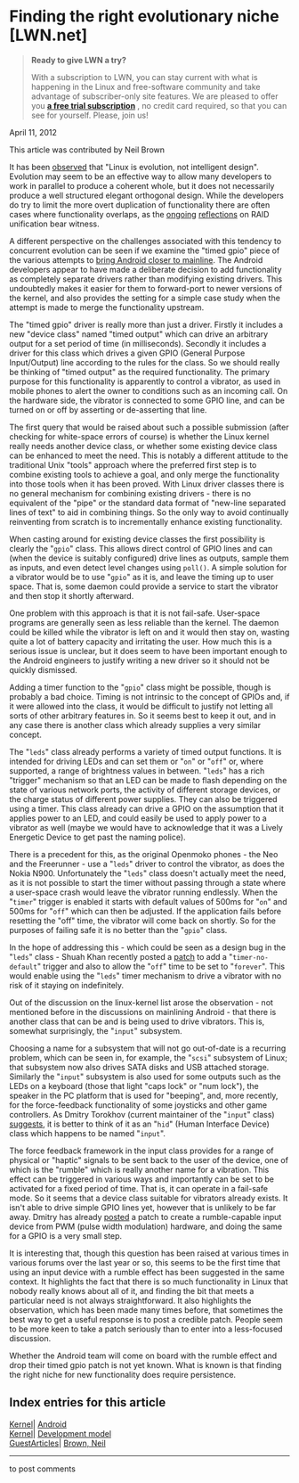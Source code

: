 # Finding the right evolutionary niche [LWN.net]

> **Ready to give LWN a try?**
> 
> With a subscription to LWN, you can stay current with what is happening in the Linux and free-software community and take advantage of subscriber-only site features. We are pleased to offer you **[a free trial subscription](https://lwn.net/Promo/nst-trial/claim)** , no credit card required, so that you can see for yourself. Please, join us! 

April 11, 2012

This article was contributed by Neil Brown

It has been [observed](http://kerneltrap.org/Linux/Kernel_Evolution) that "Linux is evolution, not intelligent design". Evolution may seem to be an effective way to allow many developers to work in parallel to produce a coherent whole, but it does not necessarily produce a well structured elegant orthogonal design. While the developers do try to limit the more overt duplication of functionality there are often cases where functionality overlaps, as the [ongoing](/Articles/354769/) [reflections](/Articles/490114/#raid) on RAID unification bear witness. 

A different perspective on the challenges associated with this tendency to concurrent evolution can be seen if we examine the "timed gpio" piece of the various attempts to [bring Android closer to mainline](/Articles/472984/). The Android developers appear to have made a deliberate decision to add functionality as completely separate drivers rather than modifying existing drivers. This undoubtedly makes it easier for them to forward-port to newer versions of the kernel, and also provides the setting for a simple case study when the attempt is made to merge the functionality upstream. 

The "timed gpio" driver is really more than just a driver. Firstly it includes a new "device class" named "timed output" which can drive an arbitrary output for a set period of time (in milliseconds). Secondly it includes a driver for this class which drives a given GPIO (General Purpose Input/Output) line according to the rules for the class. So we should really be thinking of "timed output" as the required functionality. The primary purpose for this functionality is apparently to control a vibrator, as used in mobile phones to alert the owner to conditions such as an incoming call. On the hardware side, the vibrator is connected to some GPIO line, and can be turned on or off by asserting or de-asserting that line. 

The first query that would be raised about such a possible submission (after checking for white-space errors of course) is whether the Linux kernel really needs another device class, or whether some existing device class can be enhanced to meet the need. This is notably a different attitude to the traditional Unix "tools" approach where the preferred first step is to combine existing tools to achieve a goal, and only merge the functionality into those tools when it has been proved. With Linux driver classes there is no general mechanism for combining existing drivers - there is no equivalent of the "pipe" or the standard data format of "new-line separated lines of text" to aid in combining things. So the only way to avoid continually reinventing from scratch is to incrementally enhance existing functionality. 

When casting around for existing device classes the first possibility is clearly the "`gpio`" class. This allows direct control of GPIO lines and can (when the device is suitably configured) drive lines as outputs, sample them as inputs, and even detect level changes using `poll()`. A simple solution for a vibrator would be to use "`gpio`" as it is, and leave the timing up to user space. That is, some daemon could provide a service to start the vibrator and then stop it shortly afterward. 

One problem with this approach is that it is not fail-safe. User-space programs are generally seen as less reliable than the kernel. The daemon could be killed while the vibrator is left on and it would then stay on, wasting quite a lot of battery capacity and irritating the user. How much this is a serious issue is unclear, but it does seem to have been important enough to the Android engineers to justify writing a new driver so it should not be quickly dismissed. 

Adding a timer function to the "`gpio`" class might be possible, though is probably a bad choice. Timing is not intrinsic to the concept of GPIOs and, if it were allowed into the class, it would be difficult to justify not letting all sorts of other arbitrary features in. So it seems best to keep it out, and in any case there is another class which already supplies a very similar concept. 

The "`leds`" class already performs a variety of timed output functions. It is intended for driving LEDs and can set them or "`on`" or "`off`" or, where supported, a range of brightness values in between. "`leds`" has a rich "trigger" mechanism so that an LED can be made to flash depending on the state of various network ports, the activity of different storage devices, or the charge status of different power supplies. They can also be triggered using a timer. This class already can drive a GPIO on the assumption that it applies power to an LED, and could easily be used to apply power to a vibrator as well (maybe we would have to acknowledge that it was a Lively Energetic Device to get past the naming police). 

There is a precedent for this, as the original Openmoko phones - the Neo and the Freerunner - use a "`leds`" driver to control the vibrator, as does the Nokia N900. Unfortunately the "`leds`" class doesn't actually meet the need, as it is not possible to start the timer without passing through a state where a user-space crash would leave the vibrator running endlessly. When the "`timer`" trigger is enabled it starts with default values of 500ms for "`on`" and 500ms for "`off`" which can then be adjusted. If the application fails before resetting the "off" time, the vibrator will come back on shortly. So for the purposes of failing safe it is no better than the "`gpio`" class. 

In the hope of addressing this - which could be seen as a design bug in the "`leds`" class - Shuah Khan recently posted a [patch](https://lkml.org/lkml/2012/4/1/191) to add a "`timer-no-default`" trigger and also to allow the "`off`" time to be set to "`forever`". This would enable using the "`leds`" timer mechanism to drive a vibrator with no risk of it staying on indefinitely. 

Out of the discussion on the linux-kernel list arose the observation - not mentioned before in the discussions on mainlining Android - that there is another class that can be and is being used to drive vibrators. This is, somewhat surprisingly, the "`input`" subsystem. 

Choosing a name for a subsystem that will not go out-of-date is a recurring problem, which can be seen in, for example, the "`scsi`" subsystem of Linux; that subsystem now also drives SATA disks and USB attached storage. Similarly the "`input`" subsystem is also used for some outputs such as the LEDs on a keyboard (those that light "caps lock" or "num lock"), the speaker in the PC platform that is used for "beeping", and, more recently, for the force-feedback functionality of some joysticks and other game controllers. As Dmitry Torokhov (current maintainer of the "`input`" class) [suggests](https://lkml.org/lkml/2012/4/8/139), it is better to think of it as an "`hid`" (Human Interface Device) class which happens to be named "`input`". 

The force feedback framework in the input class provides for a range of physical or "haptic" signals to be sent back to the user of the device, one of which is the "rumble" which is really another name for a vibration. This effect can be triggered in various ways and importantly can be set to be activated for a fixed period of time. That is, it can operate in a fail-safe mode. So it seems that a device class suitable for vibrators already exists. It isn't able to drive simple GPIO lines yet, however that is unlikely to be far away. Dmitry has already [posted](https://lkml.org/lkml/2012/4/10/41) a patch to create a rumble-capable input device from PWM (pulse width modulation) hardware, and doing the same for a GPIO is a very small step. 

It is interesting that, though this question has been raised at various times in various forums over the last year or so, this seems to be the first time that using an input device with a rumble effect has been suggested in the same context. It highlights the fact that there is so much functionality in Linux that nobody really knows about all of it, and finding the bit that meets a particular need is not always straightforward. It also highlights the observation, which has been made many times before, that sometimes the best way to get a useful response is to post a credible patch. People seem to be more keen to take a patch seriously than to enter into a less-focused discussion. 

Whether the Android team will come on board with the rumble effect and drop their timed gpio patch is not yet known. What is known is that finding the right niche for new functionality does require persistence. 

  
Index entries for this article  
---  
[Kernel](/Kernel/Index)| [Android](/Kernel/Index#Android)  
[Kernel](/Kernel/Index)| [Development model](/Kernel/Index#Development_model)  
[GuestArticles](/Archives/GuestIndex/)| [Brown, Neil](/Archives/GuestIndex/#Brown_Neil)  
  


* * *

to post comments 
